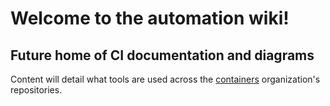 # Welcome to the automation wiki!

## Future home of CI documentation and diagrams
Content will detail what tools are used across the [containers](https://github.com/containers) organization's repositories.

